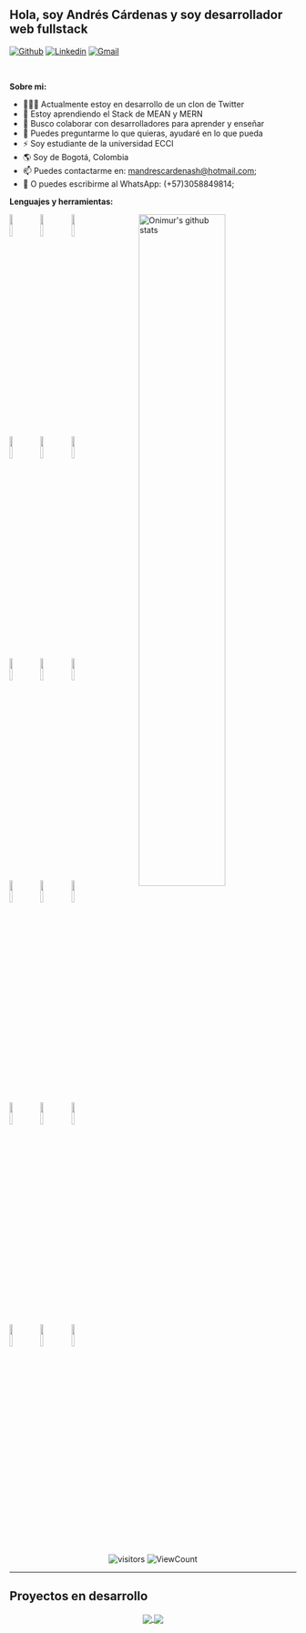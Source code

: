 <!-- Your title -->
## Hola, soy Andrés Cárdenas y soy desarrollador web fullstack

<!-- Your badges
You can use the website to generate badges: https://shields.io/
-->

[![Github](https://img.shields.io/badge/-Github-000?style=flat&logo=Github&logoColor=white)](https://github.com/AndresCardenas29)
[![Linkedin](https://img.shields.io/badge/-LinkedIn-blue?style=flat&logo=Linkedin&logoColor=white)](https://www.linkedin.com/in/mandrescardenash/)
[![Gmail](https://img.shields.io/badge/-Gmail-c14438?style=flat&logo=Gmail&logoColor=white)](mailto:mandrescardenash@gmail.com)

&nbsp;

<!-- Talking about you -->
**Sobre mi:**

<!-- Any image aligned to the right. Beware the width -->
<!-- <img width="55%" align="right" alt="Github" src="https://raw.githubusercontent.com/onimur/.github/master/.resources/git-header.svg" /> -->

- 👨🏽‍💻 Actualmente estoy en desarrollo de un clon de Twitter
- 🌱 Estoy aprendiendo el Stack de MEAN y MERN
- 👯 Busco colaborar con desarrolladores para aprender y enseñar
- 💬 Puedes preguntarme lo que quieras, ayudaré en lo que pueda
- ⚡️ Soy estudiante de la universidad ECCI
- 🌎 Soy de Bogotá, Colombia
- 📫 Puedes contactarme en: mandrescardenash@hotmail.com;
- 📱 O puedes escribirme al WhatsApp: (+57)3058849814;

**Lenguajes y herramientas:** 

<!-- Your github readme stats
You can use this api: https://github.com/anuraghazra/github-readme-stats
-->
<p>
  <a href="https://github.com/onimur/handle-path-oz">
    <img width="55%" align="right" alt="Onimur's github stats" src="https://github-readme-stats.vercel.app/api?username=AndresCardenas29&show_icons=true&hide_border=true$&theme=cobalt" />
  </a>
  
  <!-- Your languages and tools. Be careful with the alignment. 
  You can use this sites to get logos: https://www.vectorlogo.zone or https://simpleicons.org/
  -->
  <code><img width="10%" src="https://www.vectorlogo.zone/logos/java/java-ar21.svg"></code>
  <code><img width="10%" src="https://www.vectorlogo.zone/logos/springio/springio-ar21.svg"></code>
  <code><img width="10%" src="https://www.vectorlogo.zone/logos/javascript/javascript-ar21.svg"></code>
  <br />
  <code><img width="10%" src="https://www.vectorlogo.zone/logos/nodejs/nodejs-ar21.svg"></code>
  <code><img width="10%" src="https://www.vectorlogo.zone/logos/angular/angular-ar21.svg"></code>
  <code><img width="10%" src="https://www.vectorlogo.zone/logos/expressjs/expressjs-ar21.svg"></code>
  <br />
  <code><img width="10%" src="https://www.vectorlogo.zone/logos/mysql/mysql-ar21.svg"></code>
  <code><img width="10%" src="https://www.vectorlogo.zone/logos/sqlite/sqlite-ar21.svg"></code>
  <code><img width="10%" src="https://www.vectorlogo.zone/logos/reactjs/reactjs-ar21.svg"></code>
  <br />
  <code><img width="10%" src="https://www.vectorlogo.zone/logos/git-scm/git-scm-ar21.svg"></code>
  <code><img width="10%" src="https://www.vectorlogo.zone/logos/mongodb/mongodb-ar21.svg"></code>
  <code><img width="10%" src="https://www.vectorlogo.zone/logos/gnu_bash/gnu_bash-ar21.svg"></code>
  <br />
  <code><img width="10%" src="https://www.vectorlogo.zone/logos/linux/linux-ar21.svg"></code>
  <code><img width="10%" src="https://www.vectorlogo.zone/logos/php/php-ar21.svg"></code>
  <code><img width="10%" src="https://www.vectorlogo.zone/logos/laravel/laravel-ar21.svg"></code>
  <br />
  <code><img width="10%" src="https://www.vectorlogo.zone/logos/docker/docker-ar21.svg"></code>
  <code><img width="10%" src="https://www.vectorlogo.zone/logos/w3_html5/w3_html5-ar21.svg"></code>
  <code><img width="10%" src="https://www.vectorlogo.zone/logos/w3_css/w3_css-ar21.svg"></code>
</p>

<!-- Your hits or visitors
site: http://hits.dwyl.com or https://visitor-badge.glitch.me
Both apis are in trouble due to the number of requests, if you know any other to register visitors, great
-->
<p align="center">
  <img alt="visitors" src="https://visitor-badge.glitch.me/badge?page_id=AndresCardenas29" />
  <!-- https://github.com/wesky93/views this is a clone of the hits -->
  <img alt="ViewCount" src="https://views.whatilearened.today/views/github/AndresCardenas29/AndresCardenas29.svg" />
</p>

---

<!-- Its main projects -->
## Proyectos en desarrollo
<p align="center">
  <a href="https://github.com/AndresCardenas29/Api-Nodejs-MongoDB">
    <img align="center" src="https://github-readme-stats.vercel.app/api/pin/?username=AndresCardenas29&repo=Api-Nodejs-MongoDB" />
  </a>
  <a href="https://github.com/AndresCardenas29/chatbot-flask">
    <img align="center" src="https://github-readme-stats.vercel.app/api/pin/?username=AndresCardenas29&repo=chatbot-flask" />
  </a>
</p>
